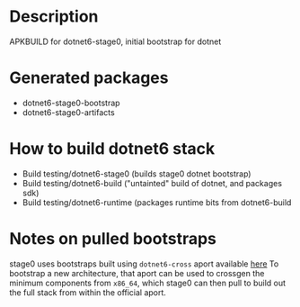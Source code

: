 # Description
APKBUILD for dotnet6-stage0, initial bootstrap for dotnet

# Generated packages
* dotnet6-stage0-bootstrap
* dotnet6-stage0-artifacts 

# How to build dotnet6 stack
* Build testing/dotnet6-stage0 (builds stage0 dotnet bootstrap)
* Build testing/dotnet6-build ("untainted" build of dotnet, and packages sdk)
* Build testing/dotnet6-runtime (packages runtime bits from dotnet6-build

# Notes on pulled bootstraps
stage0 uses bootstraps built using `dotnet6-cross` aport available [here](https://gitlab.alpinelinux.org/ayakael/dotnet6-cross)
To bootstrap a new architecture, that aport can be used to crossgen the minimum components from `x86_64`, which stage0 can then
pull to build out the full stack from within the official aport.
